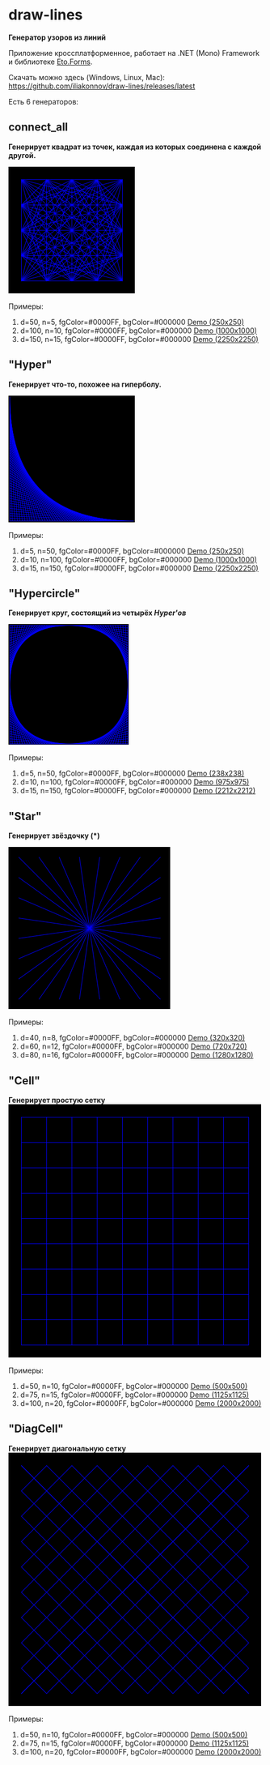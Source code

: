 # draw-lines
**Генератор узоров из линий**

Приложение кроссплатформенное, работает на .NET (Mono) Framework и библиотеке [Eto.Forms](https://github.com/picoe/Eto).

Скачать можно здесь (Windows, Linux, Mac): https://github.com/iliakonnov/draw-lines/releases/latest

Есть 6 генераторов:

## connect_all
__Генерирует квадрат из точек, каждая из которых соединена с каждой другой.__

![Preview](https://github.com/iliakonnov/draw-lines/raw/master/demo/connect_all/50-5.png)

Примеры:
  1. d=50, n=5, fgColor=#0000FF, bgColor=#000000 [Demo (250x250)](https://github.com/iliakonnov/draw-lines/raw/master/demo/connect_all/50-5.png)
  2. d=100, n=10, fgColor=#0000FF, bgColor=#000000 [Demo (1000x1000)](https://github.com/iliakonnov/draw-lines/raw/master/demo/connect_all/100-10.png)
  3. d=150, n=15, fgColor=#0000FF, bgColor=#000000 [Demo (2250x2250)](https://github.com/iliakonnov/draw-lines/raw/master/demo/connect_all/150-15.png)
  
## "Hyper"
__Генерирует что-то, похожее на гиперболу.__

![Preview](https://github.com/iliakonnov/draw-lines/raw/master/demo/Hyper/5-50.png)

Примеры:
  1. d=5, n=50, fgColor=#0000FF, bgColor=#000000 [Demo (250x250)](https://github.com/iliakonnov/draw-lines/raw/master/demo/Hyper/5-50.png)
  2. d=10, n=100, fgColor=#0000FF, bgColor=#000000 [Demo (1000x1000)](https://github.com/iliakonnov/draw-lines/raw/master/demo/Hyper/10-100.png)
  3. d=15, n=150, fgColor=#0000FF, bgColor=#000000 [Demo (2250x2250)](https://github.com/iliakonnov/draw-lines/raw/master/demo/Hyper/15-150.png)
  
## "Hypercircle"
__Генерирует круг, состоящий из четырёх *Hyper'ов*__

![Preview](https://github.com/iliakonnov/draw-lines/raw/master/demo/Hypercircle/5-50.png)

Примеры:
  1. d=5, n=50, fgColor=#0000FF, bgColor=#000000 [Demo (238x238)](https://github.com/iliakonnov/draw-lines/raw/master/demo/Hypercircle/5-50.png)
  2. d=10, n=100, fgColor=#0000FF, bgColor=#000000 [Demo (975x975)](https://github.com/iliakonnov/draw-lines/raw/master/demo/Hypercircle/10-100.png)
  3. d=15, n=150, fgColor=#0000FF, bgColor=#000000 [Demo (2212x2212)](https://github.com/iliakonnov/draw-lines/raw/master/demo/Hypercircle/15-150.png)

## "Star"
__Генерирует звёздочку (*)__

![Preview](https://github.com/iliakonnov/draw-lines/raw/master/demo/Star/40-8.png)

Примеры:
  1. d=40, n=8, fgColor=#0000FF, bgColor=#000000 [Demo (320x320)](https://github.com/iliakonnov/draw-lines/raw/master/demo/Star/40-8.png)
  2. d=60, n=12, fgColor=#0000FF, bgColor=#000000 [Demo (720x720)](https://github.com/iliakonnov/draw-lines/raw/master/demo/Star/60-12.png)
  2. d=80, n=16, fgColor=#0000FF, bgColor=#000000 [Demo (1280x1280)](https://github.com/iliakonnov/draw-lines/raw/master/demo/Star/60-12.png)

## "Cell"
__Генерирует простую сетку__
![Preview](https://github.com/iliakonnov/draw-lines/raw/master/demo/Cell/50-10.png)

Примеры:
  1. d=50, n=10, fgColor=#0000FF, bgColor=#000000 [Demo (500x500)](https://github.com/iliakonnov/draw-lines/raw/master/demo/Cell/50-10.png)
  2. d=75, n=15, fgColor=#0000FF, bgColor=#000000 [Demo (1125x1125)](https://github.com/iliakonnov/draw-lines/raw/master/demo/Cell/75-15.png)
  2. d=100, n=20, fgColor=#0000FF, bgColor=#000000 [Demo (2000x2000)](https://github.com/iliakonnov/draw-lines/raw/master/demo/Cell/100-20.png)

## "DiagCell"
__Генерирует диагональную сетку__
![Preview](https://github.com/iliakonnov/draw-lines/raw/master/demo/diagCell/50-10.png)

Примеры:
  1. d=50, n=10, fgColor=#0000FF, bgColor=#000000 [Demo (500x500)](https://github.com/iliakonnov/draw-lines/raw/master/demo/diagCell/50-10.png)
  2. d=75, n=15, fgColor=#0000FF, bgColor=#000000 [Demo (1125x1125)](https://github.com/iliakonnov/draw-lines/raw/master/demo/diagCell/75-15.png)
  2. d=100, n=20, fgColor=#0000FF, bgColor=#000000 [Demo (2000x2000)](https://github.com/iliakonnov/draw-lines/raw/master/demo/diagCell/100-20.png)
